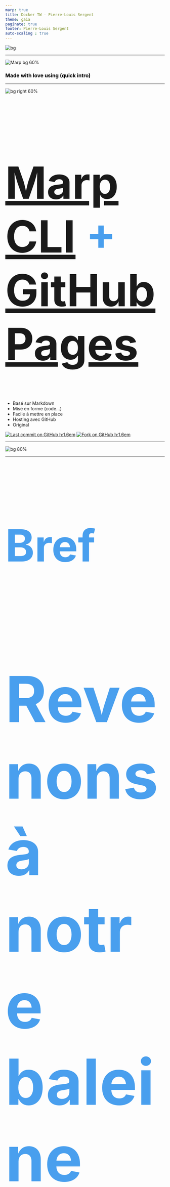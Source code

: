 ```yaml
---
marp: true
title: Docker TW - Pierre-Louis Sergent
theme: gaia
paginate: true
footer: Pierre-Louis Sergent
auto-scaling : true
---
```


![bg](./assets/docker.jpg)

---

![Marp bg 60%](https://raw.githubusercontent.com/marp-team/marp/master/marp.png)
### Made with love using (quick intro)

---

![bg right 60%](https://icongr.am/octicons/mark-github.svg)

# <!--fit--> [Marp CLI](https://github.com/marp-team/marp-cli) + [GitHub Pages](https://github.com/pages)

- Basé sur Markdown
- Mise en forme (code...)
- Facile à mettre en place
- Hosting avec GitHub
- Original

[![Last commit on GitHub h:1.6em](https://img.shields.io/github/last-commit/plsergent/technological_watch)](https://github.com/plsergent/technological_watch)
[![Fork on GitHub h:1.6em](https://img.shields.io/github/forks/yhatt/marp-cli-example?label=Fork&style=social)](https://github.com/yhatt/marp-cli-example)

---

![bg 80%](./assets/sc.png)

---

# Bref

## Revenons à notre baleine

<style scoped>h2 { color: #499FEE; }</style>

---

# Docker définition

- ***PaaS*** : plateform as a service
- qui délivre entre autre un logiciel ...
- permettant de lancer des applications dans des **conteneurs** ...
- ... en s'appuyant sur le *Docker Engine*

#### C'est quoi un conteneur (container in anglich)?

<style scoped>h4 { color: #499FEE; }</style>

---

![bg 70%](./assets/container.jpg)

---

![bg 80%](./assets/vm_container.png)

---

# <!--fit--> Ça sert à quoi tout ça ?
## 🤔

<style scoped>h2 { font-size: 200px; }</style>

---

# Debug your app, not your environment
### Securely build, share and run any application, anywhere

- Déploiement
- Environnement transportable, unique
- Architecture en microservices
- Environnement développement

<style scoped>
    h1 { color: #499FEE; }
    h3 { color: black; }
</style>

---

# Getting started
- Installer **docker** et **docker-compose** (on verra ça plus tard)
- Deux commandes à connaître :
    - `docker build`
    - `docker run`

---

## Dockerfile

```
FROM ubuntu:16.04
RUN apt-get update -y && \
    apt-get install -y python-pip python-dev

COPY ./requirements.txt /app/requirements.txt

WORKDIR /app

RUN pip install -r requirements.txt

COPY . /app

ENTRYPOINT [ "python" ]
CMD [ "app.py" ]
```

---

### Ensuite :

`docker build -t flask-tutorial:latest .`
`docker run -d -p 5000:5000 flask-tutorial`

## Et bim ça tourne sur le port 5000

# :ok_hand:

<style scoped>
h2 { color: #499FEE; }
h1 {font-size: 140px}
</style>

---

# Docker Hub

![bg 90%](./assets/docker_hub.png)

---

![bg 90%](./assets/docker-compose.png)

---

```yaml
version: '3'
services:
  web:
    build: .
    ports:
      - "8000:80"
    volumes:
      - ./src/:/app
    links:
      - mongodb
  
  mongodb: 
    image: mongo:latest
    container_name: "mongodb_blog"
    environment:
      - MONGO_DATA_DIR=/data/db
      - MONGO_LOG_DIR=/dev/null
    volumes:
      - ./data/db:/data/db
    ports:
      - 27017:27017
```

---

`docker compose up`
--

- Lance les conteneurs du fichier
- Établis les liens indiqués entre les conteneurs
- Application qui tourne sur le port 8000

---

# Aller plus loin
- Ansible
- Chef
- Vagrant
- Jenkins
- Kubernetes
- ...

![bg right 70%](./assets/kubernetes.png)

---

### Created by Pierre-Louis Sergent ([@plsergent](https://github.com/plsergent))

- https://www.docker.com/
- https://www.wikiwand.com/en/Docker_(software)
- https://blog.netapp.com/blogs/containers-vs-vms/
- https://techcrunch.com/2019/04/30/docker-updates-focus-on-simplifying-life-for-developers/
